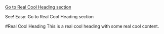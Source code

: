 [Go to Real Cool Heading section](#real-cool-heading)

See! Easy: Go to Real Cool Heading section

#Real Cool Heading
This is a real cool heading with some real cool content.
